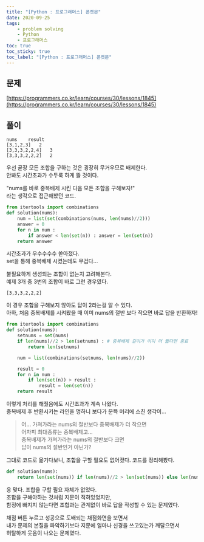 ```yaml
---
title: "[Python : 프로그래머스] 폰켓몬"
date: 2020-09-25
tags:
    - problem solving
    - Python
    - 프로그래머스
toc: true
toc_sticky: true
toc_label: "[Python : 프로그래머스] 폰켓몬"
---
```

## 문제
[https://programmers.co.kr/learn/courses/30/lessons/1845](https://programmers.co.kr/learn/courses/30/lessons/1845)
## 풀이
```
nums	result
[3,1,2,3]	2
[3,3,3,2,2,4]	3
[3,3,3,2,2,2]	2
```
우선 곧장 모든 조합을 구하는 것은 굉장히 무거우므로 배제한다.  
안봐도 시간초과가 수두룩 하게 뜰 것이다.  
  
"nums를 바로 중복배제 시킨 다음 모든 조합을 구해보자!"  
라는 생각으로 접근해봤던 코드.  
```python
from itertools import combinations
def solution(nums):
    num = list(set(combinations(nums, len(nums)//2)))
    answer = 0
    for n in num :
        if answer < len(set(n)) : answer = len(set(n))
    return answer
```
시간초과가 우수수수수 쏟아졌다.  
set을 통해 중복배제 시켰는데도 무겁다...  
  
불필요하게 생성되는 조합이 없는지 고려해본다.  
예제 3개 중 3번의 조합이 바로 그런 경우였다.  
```
[3,3,3,2,2,2]
```
이 경우 조합을 구해보지 않아도 답이 2라는걸 알 수 있다.  
아하, 처음 중복배제를 시켜봤을 때 이미 nums의 절반 보다 작으면 바로 답을 반환하자!  
```python
from itertools import combinations
def solution(nums):
    setnums = set(nums)
    if len(nums)//2 > len(setnums) : # 중복배제 길이가 이미 더 짧다면 종료
        return len(setnums)

    num = list(combinations(setnums, len(nums)//2))

    result = 0
    for n in num :
        if len(set(n)) > result :
            result = len(set(n))
    return result
```
이렇게 처리를 해줬음에도 시간초과가 계속 나왔다.  
중복배제 후 반환시키는 라인을 멍하니 보다가 문뜩 머리에 스친 생각이...  

> 어... 가져가라는 nums의 절반보다 중복배제가 더 작으면  
> 어차피 최대종류는 중복배제고...  
> 중복배제가 가져가라는 nums의 절반보다 크면  
> 답이 nums의 절반인거 아닌가?

그대로 코드로 옮기다보니, 조합을 구할 필요도 없어졌다. 코드를 정리해봤다.
```python
def solution(nums):
    return len(set(nums)) if len(nums)//2 > len(set(nums)) else len(nums)//2
```
응 맞다. 조합을 구할 필요 자체가 없었다.  
조합을 구해야하는 것처럼 지문이 적혀있었지만,  
함정에 빠지지 않는다면 조합과는 관계없이 바로 답을 작성할 수 있는 문제였다.  
  
채점 버튼 누르고 성공으로 도배되는 채점화면을 보면서  
내가 문제의 본질을 파악하기보다 지문에 얼마나 신경을 쓰고있는가 깨달으면서  
허탈하게 웃음이 나오는 문제였다.  